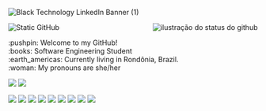 ![Black Technology LinkedIn Banner (1)](https://github.com/NyleCoelho/NyleCoelho/assets/162394373/44f69538-fb75-45ff-acdc-78be0d3d2e0f)

<img align='right' src="https://github-readme-stats.vercel.app/api?username=Nylecoelho&show_icons=true&title_color=FFFFFF&text_color=FFFFFF&icon_color=FFFFFF&bg_color=000000&cache_seconds=2300" alt="ilustração do status do github">  

<img src="https://img.shields.io/static/v1?label=Hello Deer! I'm Bianca. &message=Software Engineer&color=000000&style=for-the-badge&logo=GitHub" alt="Static GitHub">

<p>:pushpin: Welcome to my GitHub!<br>:books: Software Engineering Student <br>:earth_americas: Currently living in Rondônia, Brazil. <br>:woman: My pronouns are she/her

[<img src="https://img.shields.io/badge/Gmail-D14836?style=for-the-badge&logo=gmail&logoColor=white" />](https://criarmeulink.com.br/u/1712771830)
[<img src="https://img.shields.io/badge/LinkedIn-0077B5?style=for-the-badge&logo=linkedin&logoColor=white"/>](https://www.linkedin.com/in/nylecoelho/)

<img src="https://img.shields.io/badge/Python-3776AB?style=for-the-badge&logo=python&logoColor=white" /> <img src="https://img.shields.io/badge/HTML-239120?style=for-the-badge&logo=html5&logoColor=white" />
<img src="https://img.shields.io/badge/CSS-239120?style=for-the-badge&logo=css3&logoColor=white" />
<img src="https://img.shields.io/badge/JavaScript-F7DF1E?style=for-the-badge&logo=javascript&logoColor=black"/>
<img src="https://img.shields.io/badge/Node.js-43853D?style=for-the-badge&logo=node.js&logoColor=white" />
<img src="https://img.shields.io/badge/Java-ED8B00?style=for-the-badge&logo=java&logoColor=white" />
<img src="https://img.shields.io/badge/Google_Cloud-4285F4?style=for-the-badge&logo=google-cloud&logoColor=white"/>
<img src="https://img.shields.io/badge/Microsoft_Office-D83B01?style=for-the-badge&logo=microsoft-office&logoColor=white"/>
<img src="https://img.shields.io/badge/Linux-E34F26?style=for-the-badge&logo=linux&logoColor=black" />
